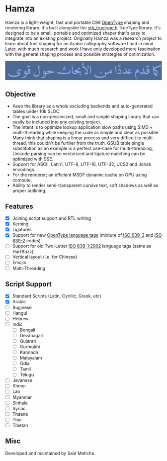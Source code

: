 


# Hamza

Hamza is a light-weight, fast and portable C99 [OpenType](https://docs.microsoft.com/en-us/typography/opentype/spec) shaping and rendering library. It's built alongside the [stb_truetype.h](https://github.com/nothings/stb) TrueType library. It's designed to be a small, 
portable and optimized shaper that's easy to integrate into an existing project.
Originally Hamza was a research project to learn about font shaping for an Arabic calligraphy software I had in mind.
Later, with much research and work I have only developed more fascination with the general shaping process and possible strategies of optimization.

![rendering of some simple Arabic with "Omar-Naskh" font](misc/simple-arabic.png)

## Objective
* Keep the library as a whole excluding backends and auto-generated tables under 10k SLOC.
* The goal is a non-pessimized, small and simple shaping library that can easily be included into any existing project.    
* The intent is to optimize lookup application slow paths using SIMD + multi-threading while keeping the code as simple and clear as possible.  Many think that shaping is a linear process and very difficult to multi-thread, this couldn't be further from the truth. GSUB table single substitution as an example is a perfect use-case for multi-threading, Unicode parsing can be vectorized and ligature matching can be optimized with SSE.
* Support for ASCII, Latin1, UTF-8, UTF-16, UTF-32, UCS2 and Johab encodings.
* For the renderer; an efficient MSDF dynamic cache on GPU using compute.
* Ability to render semi-transparent cursive text, soft shadows as well as proper outlining.

## Features
- [x] Joining script support and RTL writing
- [x] Kerning
- [x] Ligatures
- [x] Support for new [OpenType language tags](https://docs.microsoft.com/en-us/typography/opentype/spec/languagetags) (mixture of [ISO 639-3](https://iso639-3.sil.org/) and [ISO 639-2](https://www.loc.gov/standards/iso639-2/php/code_list.php) codes)
- [ ] Support for old Two-Letter [ISO 639-1:2002](https://id.loc.gov/vocabulary/iso639-1.html) language tags (same as HarfBuzz)
- [ ] Vertical layout (i.e. for Chinese)
- [ ] Emojis
- [ ] Multi-Threading

## Script Support
- [x] Standard Scripts (Latin, Cyrillic, Greek, etc)
- [x] Arabic
- [ ] Buginese
- [ ] Hangul
- [ ] Hebrew
- [ ] Indic
  - [ ] Bengali
  - [ ] Devanagari
  - [ ] Gujarati
  - [ ] Gurmukhi
  - [ ] Kannada
  - [ ] Malayalam
  - [ ] Odia
  - [ ] Tamil
  - [ ] Telugu
- [ ] Javanese
- [ ] Khmer
- [ ] Lao
- [ ] Myanmar
- [ ] Sinhala
- [ ] Syriac
- [ ] Thaana
- [ ] Thai
- [ ] Tibetan

## Misc
Developed and maintained by Saïd Metiche.
